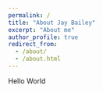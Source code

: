 ```yaml
---
permalink: /
title: "About Jay Bailey"
excerpt: "About me"
author_profile: true
redirect_from:
  - /about/
  - /about.html
---
```


Hello World

